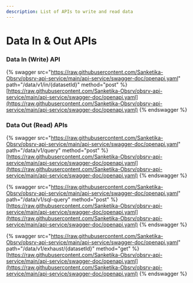 ```yaml
---
description: List of APIs to write and read data
---
```


# Data In & Out APIs

### Data In (Write) API

{% swagger src="https://raw.githubusercontent.com/Sanketika-Obsrv/obsrv-api-service/main/api-service/swagger-doc/openapi.yaml" path="/data/v1/in/{datasetId}" method="post" %}
[https://raw.githubusercontent.com/Sanketika-Obsrv/obsrv-api-service/main/api-service/swagger-doc/openapi.yaml](https://raw.githubusercontent.com/Sanketika-Obsrv/obsrv-api-service/main/api-service/swagger-doc/openapi.yaml)
{% endswagger %}

### Data Out (Read) APIs

{% swagger src="https://raw.githubusercontent.com/Sanketika-Obsrv/obsrv-api-service/main/api-service/swagger-doc/openapi.yaml" path="/data/v1/query" method="post" %}
[https://raw.githubusercontent.com/Sanketika-Obsrv/obsrv-api-service/main/api-service/swagger-doc/openapi.yaml](https://raw.githubusercontent.com/Sanketika-Obsrv/obsrv-api-service/main/api-service/swagger-doc/openapi.yaml)
{% endswagger %}

{% swagger src="https://raw.githubusercontent.com/Sanketika-Obsrv/obsrv-api-service/main/api-service/swagger-doc/openapi.yaml" path="/data/v1/sql-query" method="post" %}
[https://raw.githubusercontent.com/Sanketika-Obsrv/obsrv-api-service/main/api-service/swagger-doc/openapi.yaml](https://raw.githubusercontent.com/Sanketika-Obsrv/obsrv-api-service/main/api-service/swagger-doc/openapi.yaml)
{% endswagger %}

{% swagger src="https://raw.githubusercontent.com/Sanketika-Obsrv/obsrv-api-service/main/api-service/swagger-doc/openapi.yaml" path="/data/v1/exhaust/{datasetId}" method="get" %}
[https://raw.githubusercontent.com/Sanketika-Obsrv/obsrv-api-service/main/api-service/swagger-doc/openapi.yaml](https://raw.githubusercontent.com/Sanketika-Obsrv/obsrv-api-service/main/api-service/swagger-doc/openapi.yaml)
{% endswagger %}


